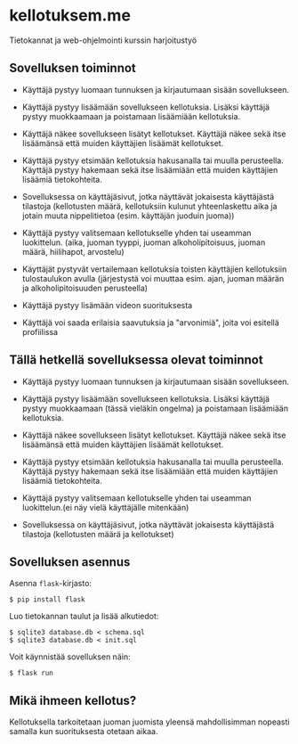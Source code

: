 # kellotuksem.me
Tietokannat ja web-ohjelmointi kurssin harjoitustyö

## Sovelluksen toiminnot

* Käyttäjä pystyy luomaan tunnuksen ja kirjautumaan sisään sovellukseen.

* Käyttäjä pystyy lisäämään sovellukseen kellotuksia. Lisäksi käyttäjä pystyy muokkaamaan ja poistamaan lisäämiään kellotuksia.

* Käyttäjä näkee sovellukseen lisätyt kellotukset. Käyttäjä näkee sekä itse lisäämänsä että muiden käyttäjien lisäämät kellotukset.

* Käyttäjä pystyy etsimään kellotuksia hakusanalla tai muulla perusteella. Käyttäjä pystyy hakemaan sekä itse lisäämiään että muiden käyttäjien lisäämiä tietokohteita.

* Sovelluksessa on käyttäjäsivut, jotka näyttävät jokaisesta käyttäjästä tilastoja (kellotusten määrä, kellotuksiin kulunut yhteenlaskettu aika ja jotain muuta nippelitietoa (esim. käyttäjän juoduin juoma))

* Käyttäjä pystyy valitsemaan kellotukselle yhden tai useamman luokittelun. (aika, juoman tyyppi, juoman alkoholipitoisuus, juoman määrä, hiilihapot, arvostelu)

* Käyttäjät pystyvät vertailemaan kellotuksia toisten käyttäjien kellotuksiin tulostaulukon avulla (järjestystä voi muuttaa esim. ajan, juoman määrän ja alkoholipitoisuuden perusteella)

* Käyttäjä pystyy lisämään videon suorituksesta

* Käyttäjä voi saada erilaisia saavutuksia ja "arvonimiä", joita voi esitellä profiilissa

## Tällä hetkellä sovelluksessa olevat toiminnot

* Käyttäjä pystyy luomaan tunnuksen ja kirjautumaan sisään sovellukseen.

* Käyttäjä pystyy lisäämään sovellukseen kellotuksia. Lisäksi käyttäjä pystyy muokkaamaan (tässä vieläkin ongelma) ja poistamaan lisäämiään kellotuksia.

* Käyttäjä näkee sovellukseen lisätyt kellotukset. Käyttäjä näkee sekä itse lisäämänsä että muiden käyttäjien lisäämät kellotukset.

* Käyttäjä pystyy etsimään kellotuksia hakusanalla tai muulla perusteella. Käyttäjä pystyy hakemaan sekä itse lisäämiään että muiden käyttäjien lisäämiä tietokohteita.

* Käyttäjä pystyy valitsemaan kellotukselle yhden tai useamman luokittelun.(ei näy vielä käyttäjälle mitenkään)

* Sovelluksessa on käyttäjäsivut, jotka näyttävät jokaisesta käyttäjästä tilastoja (kellotusten määrä ja kellotukset)

## Sovelluksen asennus

Asenna `flask`-kirjasto:

```
$ pip install flask
```

Luo tietokannan taulut ja lisää alkutiedot:

```
$ sqlite3 database.db < schema.sql
$ sqlite3 database.db < init.sql
```

Voit käynnistää sovelluksen näin:

```
$ flask run
```

## Mikä ihmeen kellotus?
Kellotuksella tarkoitetaan juoman juomista yleensä mahdollisimman nopeasti samalla kun suorituksesta otetaan aikaa.
